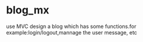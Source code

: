 # blog_mx
use MVC design a blog which has some functions.for example:login/logout,mannage the user message, etc
